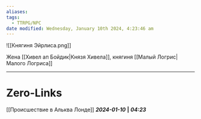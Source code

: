 ```yaml
---
aliases: 
tags:
  - TTRPG/NPC
date modified: Wednesday, January 10th 2024, 4:23:46 am
---
```

![[Княгиня Эйрлиса.png]]

Жена [[Хивел ап Бойдик|Князя Хивела]], княгиня [[Малый Логрис|Малого Логриса]]

___
# Zero-Links
[[Происшествие в Альква Лонде]]
***2024-01-10*** **|** ***04:23***